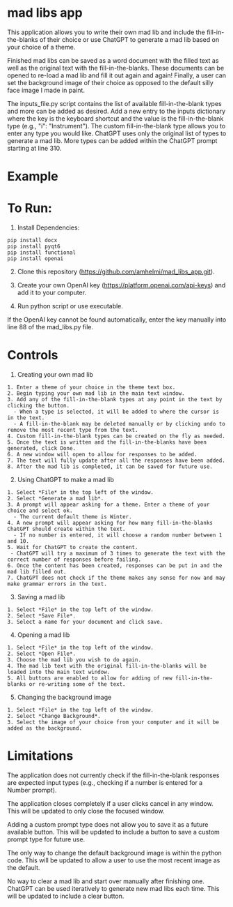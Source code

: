 # mad libs app
This application allows you to write their own mad lib and include the fill-in-the-blanks of their choice or use ChatGPT to generate
a mad lib based on your choice of a theme.

Finished mad libs can be saved as a word document with the filled text as well as the original text with the fill-in-the-blanks. These documents can be opened to re-load a mad lib and fill it out again and again! Finally, a user can set the background image of their choice as opposed to the default silly face image I made in paint. 

The inputs_file.py script contains the list of available fill-in-the-blank types and more can be added as desired. Add a new entry to the inputs dictionary where the key is the keyboard shortcut and the value is the fill-in-the-blank type (e.g., "i": "Instrument"). The custom fill-in-the-blank type allows you to enter any type you would like. ChatGPT uses only the original list of types to generate a mad lib. More types can be added within the ChatGPT prompt starting at line 310.

# Example


# To Run:

1. Install Dependencies:
```
pip install docx
pip install pyqt6
pip install functional
pip install openai
```

2. Clone this repository (https://github.com/amhelmi/mad_libs_app.git).

3. Create your own OpenAI key (https://platform.openai.com/api-keys) and add it to your computer.

4. Run python script or use executable.

If the OpenAI key cannot be found automatically, enter the key manually into line 88 of the mad_libs.py file.

# Controls 
1. Creating your own mad lib
```
1. Enter a theme of your choice in the theme text box.
2. Begin typing your own mad lib in the main text window.
3. Add any of the fill-in-the-blank types at any point in the text by clicking the button.
  - When a type is selected, it will be added to where the cursor is in the text.
  - A fill-in-the-blank may be deleted manually or by clicking undo to remove the most recent type from the text.
4. Custom fill-in-the-blank types can be created on the fly as needed. 
5. Once the text is written and the fill-in-the-blanks have been generated, click Done. 
6. A new window will open to allow for responses to be added.
7. The text will fully update after all the responses have been added.
8. After the mad lib is completed, it can be saved for future use.
```
2. Using ChatGPT to make a mad lib
```
1. Select *File* in the top left of the window.
2. Select *Generate a mad lib*.
3. A prompt will appear asking for a theme. Enter a theme of your choice and select ok.
  - The current default theme is Winter.
4. A new prompt will appear asking for how many fill-in-the-blanks ChatGPT should create within the text.
  - If no number is entered, it will choose a random number between 1 and 10.
5. Wait for ChatGPT to create the content.
 - ChatGPT will try a maximum of 3 times to generate the text with the correct number of responses before failing. 
6. Once the content has been created, responses can be put in and the mad lib filled out.
7. ChatGPT does not check if the theme makes any sense for now and may make grammar errors in the text.
```
3. Saving a mad lib
```
1. Select *File* in the top left of the window.
2. Select *Save File*.
3. Select a name for your document and click save.
```
4. Opening a mad lib
```
1. Select *File* in the top left of the window.
2. Select *Open File*.
3. Choose the mad lib you wish to do again.
4. The mad lib text with the original fill-in-the-blanks will be loaded into the main text window.
5. All buttons are enabled to allow for adding of new fill-in-the-blanks or re-writing some of the text.
```
5. Changing the background image
```
1. Select *File* in the top left of the window.
2. Select *Change Background*.
3. Select the image of your choice from your computer and it will be added as the background.
```
# Limitations
The application does not currently check if the fill-in-the-blank responses are expected input types (e.g., checking if a number is entered for a Number prompt). 

The application closes completely if a user clicks cancel in any window. This will be updated to only close the focused window.

Adding a custom prompt type does not allow you to save it as a future available button. This will be updated to include a button to save a custom prompt type for future use. 

The only way to change the default background image is within the python code. This will be updated to allow a user to use the most recent image as the default.

No way to clear a mad lib and start over manually after finishing one. ChatGPT can be used iteratively to generate new mad libs each time. This will be updated to include a clear button.
